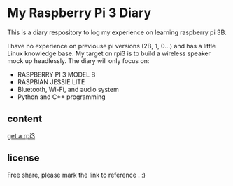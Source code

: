 # My Raspberry Pi 3 Diary
This is a diary respository to log my experience on learning raspberry pi 3B.

I have no experience on previouse pi versions (2B, 1, 0...) and has a little Linux knowledge base. My target on rpi3 is to build a wireless speaker mock up headlessly. The diary will only focus on:

* RASPBERRY PI 3 MODEL B
* RASPBIAN JESSIE LITE
* Bluetooth, Wi-Fi, and audio system
* Python and C++ programming

## content

[get a rpi3](docs/get_a_rpi3.md)

## license
Free share, please mark the link to reference . :)
